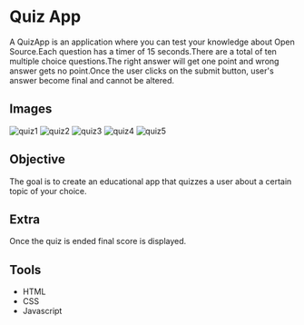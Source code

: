 Quiz App
========================

A QuizApp is an application where you can test your knowledge about Open Source.Each question has a timer of 15 seconds.There are a total of ten multiple choice questions.The right answer will get one point and wrong answer gets no point.Once the user clicks on the submit button, user's answer become final and cannot be altered.

Images
--------

![quiz1](https://user-images.githubusercontent.com/67088622/190904632-d0e442fa-6222-4a4d-bfb8-8653607a1298.PNG)
![quiz2](https://user-images.githubusercontent.com/67088622/190904728-fce9cd9e-fec2-41be-9280-879374d6e267.PNG)
![quiz3](https://user-images.githubusercontent.com/67088622/190904731-638a372b-9c42-442d-88ee-2427b82a56d3.PNG)
![quiz4](https://user-images.githubusercontent.com/67088622/190904672-f793737b-4666-4f46-81e1-56f60c4e7fd1.PNG)
![quiz5](https://user-images.githubusercontent.com/67088622/190904678-9507aa00-acb7-42c9-94b9-3cdf87a9a031.PNG)


Objective
--------

The goal is to create an educational app that quizzes a user about a certain topic of your choice.


Extra
-----

Once the quiz is ended final score is displayed.

Tools
----

* HTML
* CSS
* Javascript


